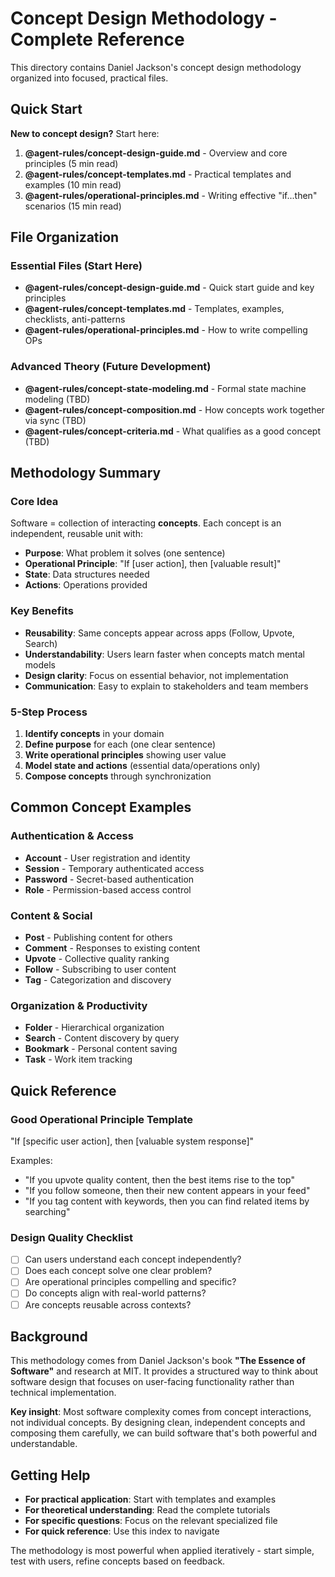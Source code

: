 # Concept Design Methodology - Complete Reference

This directory contains Daniel Jackson's concept design methodology organized into focused, practical files.

## Quick Start

**New to concept design?** Start here:
1. **@agent-rules/concept-design-guide.md** - Overview and core principles (5 min read)
2. **@agent-rules/concept-templates.md** - Practical templates and examples (10 min read)
3. **@agent-rules/operational-principles.md** - Writing effective "if...then" scenarios (15 min read)

## File Organization

### Essential Files (Start Here)
- **@agent-rules/concept-design-guide.md** - Quick start guide and key principles
- **@agent-rules/concept-templates.md** - Templates, examples, checklists, anti-patterns
- **@agent-rules/operational-principles.md** - How to write compelling OPs

### Advanced Theory (Future Development)  
- **@agent-rules/concept-state-modeling.md** - Formal state machine modeling (TBD)
- **@agent-rules/concept-composition.md** - How concepts work together via sync (TBD)
- **@agent-rules/concept-criteria.md** - What qualifies as a good concept (TBD)

## Methodology Summary

### Core Idea
Software = collection of interacting **concepts**. Each concept is an independent, reusable unit with:
- **Purpose**: What problem it solves (one sentence)
- **Operational Principle**: "If [user action], then [valuable result]"  
- **State**: Data structures needed
- **Actions**: Operations provided

### Key Benefits
- **Reusability**: Same concepts appear across apps (Follow, Upvote, Search)
- **Understandability**: Users learn faster when concepts match mental models
- **Design clarity**: Focus on essential behavior, not implementation
- **Communication**: Easy to explain to stakeholders and team members

### 5-Step Process
1. **Identify concepts** in your domain
2. **Define purpose** for each (one clear sentence)
3. **Write operational principles** showing user value
4. **Model state and actions** (essential data/operations only)
5. **Compose concepts** through synchronization

## Common Concept Examples

### Authentication & Access
- **Account** - User registration and identity
- **Session** - Temporary authenticated access
- **Password** - Secret-based authentication
- **Role** - Permission-based access control

### Content & Social
- **Post** - Publishing content for others
- **Comment** - Responses to existing content  
- **Upvote** - Collective quality ranking
- **Follow** - Subscribing to user content
- **Tag** - Categorization and discovery

### Organization & Productivity
- **Folder** - Hierarchical organization
- **Search** - Content discovery by query
- **Bookmark** - Personal content saving
- **Task** - Work item tracking

## Quick Reference

### Good Operational Principle Template
"If [specific user action], then [valuable system response]"

Examples:
- "If you upvote quality content, then the best items rise to the top"
- "If you follow someone, then their new content appears in your feed"
- "If you tag content with keywords, then you can find related items by searching"

### Design Quality Checklist
- [ ] Can users understand each concept independently?
- [ ] Does each concept solve one clear problem?
- [ ] Are operational principles compelling and specific?
- [ ] Do concepts align with real-world patterns?
- [ ] Are concepts reusable across contexts?

## Background

This methodology comes from Daniel Jackson's book **"The Essence of Software"** and research at MIT. It provides a structured way to think about software design that focuses on user-facing functionality rather than technical implementation.

**Key insight**: Most software complexity comes from concept interactions, not individual concepts. By designing clean, independent concepts and composing them carefully, we can build software that's both powerful and understandable.

## Getting Help

- **For practical application**: Start with templates and examples
- **For theoretical understanding**: Read the complete tutorials  
- **For specific questions**: Focus on the relevant specialized file
- **For quick reference**: Use this index to navigate

The methodology is most powerful when applied iteratively - start simple, test with users, refine concepts based on feedback.